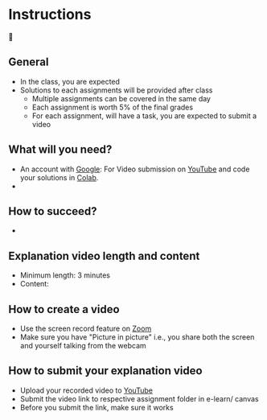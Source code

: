 <br>

# Instructions 
:scroll:
<br>

## General
- In the class, you are expected 
- Solutions to each assignments will be provided after class
  - Multiple assignments can be covered in the same day
  - Each assignment is worth 5% of the final grades 
  - For each assignment, will have a task, you are expected to submit a video
 
## What will you need?
  - An account with [Google](https://accounts.google.com/signup/v2/webcreateaccount?flowName=GlifWebSignIn&flowEntry=SignUp): For Video submission on [YouTube](https://youtu.be/dQw4w9WgXcQ?t=0) and code your solutions in [Colab](https://colab.research.google.com/).
  - 

## How to succeed?
  - 

## Explanation video length and content
  - Minimum length: 3 minutes
  - Content: 

## How to create a video
  - Use the screen record feature on [Zoom](https://zoom.us/)
  - Make sure you have "Picture in picture" i.e., you share both the screen and yourself talking from the webcam
  
## How to submit your explanation video

  - Upload your recorded video to [YouTube](https://youtu.be/dQw4w9WgXcQ?t=0)
  - Submit the video link to respective assignment folder in e-learn/ canvas
  - Before you submit the link, make sure it works
  


